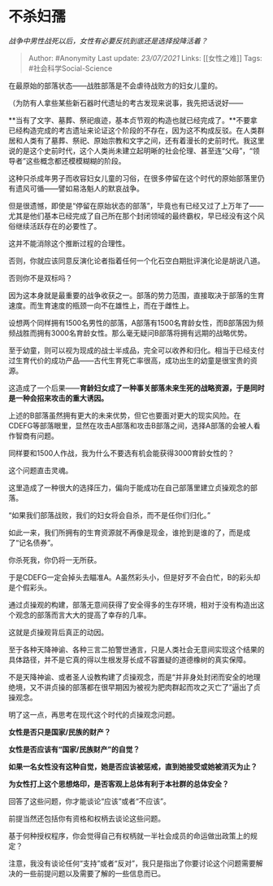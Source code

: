 # 不杀妇孺
*战争中男性战死以后，女性有必要反抗到底还是选择投降活着？*

> Author: #Anonymity
Last update: *23/07/2021* 
Links: [[女性之难]]
Tags:  #社会科学Social-Science 



在最原始的部落状态——战胜部落是不会虐待战败方的妇女儿童的。

（为防有人拿些某些新石器时代遗址的考古发现来说事，我先把话说好——

**当有了文字、墓葬、祭祀痕迹，基本贞节观的构造也就已经完成了。**不要拿已经构造完成的考古遗址来论证这个阶段的不存在，因为这不构成反驳。在人类群居和人类有了墓葬、祭祀、原始宗教和文字之间，还有着漫长的史前时代。我这里说的是这个史前时代，这个人类尚未建立起明晰的社会伦理、甚至连“父母”，“领导者”这些概念都还模模糊糊的阶段。

这种只杀成年男子而收容妇女儿童的习俗，在很多停留在这个时代的原始部落里仍有遗风可循——譬如易洛魁人的默哀战争。

但是很遗憾，即使是“停留在原始状态的部落”，毕竟也有已经又过了上万年了——尤其是他们基本已经完成了自己所在那个封闭领域的最终霸权，早已经没有这个风俗继续活跃存在的必要性了。

这并不能消除这个推断过程的合理性。

否则，你就应该同意反演化论者指着任何一个化石空白期批评演化论是胡说八道。

否则你不是双标吗？


因为这本身就是最重要的战争收获之一。部落的势力范围，直接取决于部落的生育速度。而生育速度的瓶颈一向不在雄性上，而在于雌性上。

设想两个同样拥有1500名男性的部落，A部落有1500名育龄女性，而B部落因为频频战胜而拥有3000名育龄女性。那么毫无疑问B部落将拥有远期的战略优势。

至于幼童，则可以视为现成的战士半成品，完全可以收养和归化。相当于已经支付过生育代价的成功产品——古代生育死亡率很高，成功出生的幼童是很宝贵的资源。

这造成了一个后果——**育龄妇女成了一种事关部落未来生死的战略资源，于是同时是一种会招来攻击的重大诱因。**

上述的B部落虽然拥有更大的未来优势，但它也要面对更大的现实风险。在CDEFG等部落眼里，显然在攻击A部落和攻击B部落之间，选择A部落的会被人看作智商有问题。

同样要和1500人作战，我为什么不要选有机会能获得3000育龄女性的？

这个问题直击灵魂。

这里造成了一种很大的选择压力，偏向于能成功在自己部落里建立贞操观念的部落。

“如果我们部落战败，我们的妇女将会自杀，而不是任你们归化。”

如此一来，我们所拥有的生育资源就不再像是现金，谁抢到是谁的了，而是成了“记名债券”。

你杀死我，你仍将一无所获。

于是CDEFG一定会掉头去瞄准A。A虽然彩头小，但是好歹不会白忙，B的彩头却是个假彩头。

通过贞操观的构建，部落无意间获得了安全得多的生存环境，相对于没有构造出这个观念的部落而言大大的提高了幸存的几率。

这就是贞操观背后真正的动因。

至于各种天降神谕、各种三言二拍警世通言，只是人类社会无意间实现这个结果的具体路径，并不是它真的得以生根发芽长成不容置疑的道德橡树的真实保障。

不是天降神谕、或者圣人设教构建了贞操观念，而是“并非身处封闭而安全的地理绝境，又不讲贞操的部落都在很早期因为被视为肥肉群起而攻之灭亡了”逼出了贞操观念。

明了这一点，再思考在现代这个时代的贞操观念问题。

**女性是否只是国家/民族的财产？**

**女性是否应该有“国家/民族财产”的自觉？**

**如果一名女性没有这种自觉，她是否应该被惩戒，直到她接受或她被消灭为止？**

**为女性打上这个思想烙印，是否客观上总体有利于本社群的总体安全？**

回答了这些问题，你才能谈论“应该”或者“不应该”。

前提当然还包括你有资格和权柄去谈论这些问题。

基于何种授权程序，你会觉得自己有权柄就一半社会成员的命运做出政策上的规定？

注意，我没有谈论任何“支持”或者“反对”，我只是指出了你要讨论这个问题需要解决的一些前提问题以及需要了解的一些信息而已。
